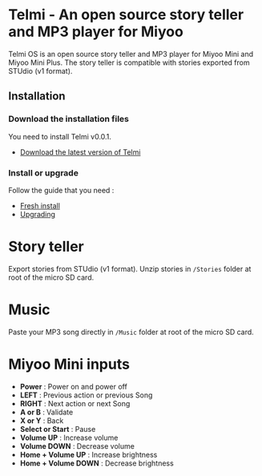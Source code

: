 # Telmi - An open source story teller and MP3 player for Miyoo

Telmi OS is an open source story teller and MP3 player for Miyoo Mini and Miyoo Mini Plus.
The story teller is compatible with stories exported from STUdio (v1 format).


## Installation

### Download the installation files

You need to install Telmi v0.0.1.

- [Download the latest version of Telmi](https://github.com/DantSu/Telmi-story-teller/releases/download/0.0.1/TelmiOS_v0.0.1.zip)

### Install or upgrade

Follow the guide that you need :

- [Fresh install](https://onionui.github.io/docs/installation/fresh)
- [Upgrading](https://onionui.github.io/docs/installation/update)

# Story teller

Export stories from STUdio (v1 format). Unzip stories in `/Stories` folder at root of the micro SD card.

# Music

Paste your MP3 song directly in `/Music` folder at root of the micro SD card.

# Miyoo Mini inputs

- **Power** : Power on and power off
- **LEFT** : Previous action or previous Song
- **RIGHT** : Next action or next Song
- **A or B** : Validate
- **X or Y** : Back
- **Select or Start** : Pause
- **Volume UP** : Increase volume
- **Volume DOWN** : Decrease volume
- **Home + Volume UP** : Increase brightness
- **Home + Volume DOWN** : Decrease brightness

